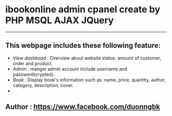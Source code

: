 # ibookonline admin cpanel create by PHP MSQL AJAX JQuery
***
## This webpage includes these following feature:
- *View dashboad* : Overview about website status: amount of customer, order and product.  
- *Admin* : manger admin account include username and password(crypted).  
- *Book* : Display book's information such as: name, price, quantity, author, category, description, cover.  
- 


Author : https://www.facebook.com/duonngbk  
---